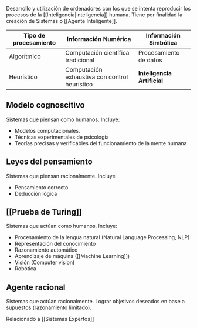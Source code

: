 Desarrollo y utilización de ordenadores con los que se intenta reproducir los procesos de la [[Inteligencia|inteligencia]] humana. Tiene por finalidad la creación de Sistemas o [[Agente Inteligente]].

| Tipo de procesamiento | Información Numérica                          | Información Simbólica       |
|-----------------------|-----------------------------------------------|-----------------------------|
| Algorítmico           | Computación científica tradicional            | Procesamiento de datos      |
| Heurístico            | Computación exhaustiva con control heurístico | **Inteligencia Artificial** |

## Modelo cognoscitivo
Sistemas que piensan como humanos. Incluye:
- Modelos computacionales.
- Técnicas experimentales de psicología
- Teorías precisas y verificables del funcionamiento de la mente humana

## Leyes del pensamiento
Sistemas que piensan racionalmente. Incluye
- Pensamiento correcto
- Deducción lógica

## [[Prueba de Turing]]
Sistemas que actúan como humanos. Incluye:
- Procesamiento de la lengua natural (Natural Language Processing, NLP)
- Representación del conocimiento
- Razonamiento automático
- Aprendizaje de máquina ([[Machine Learning]])
- Visión (Computer vision)
- Robótica

## Agente racional
Sistemas que actúan racionalmente. Lograr objetivos deseados en base a supuestos (razonamiento limitado).


Relacionado a [[Sistemas Expertos]]
